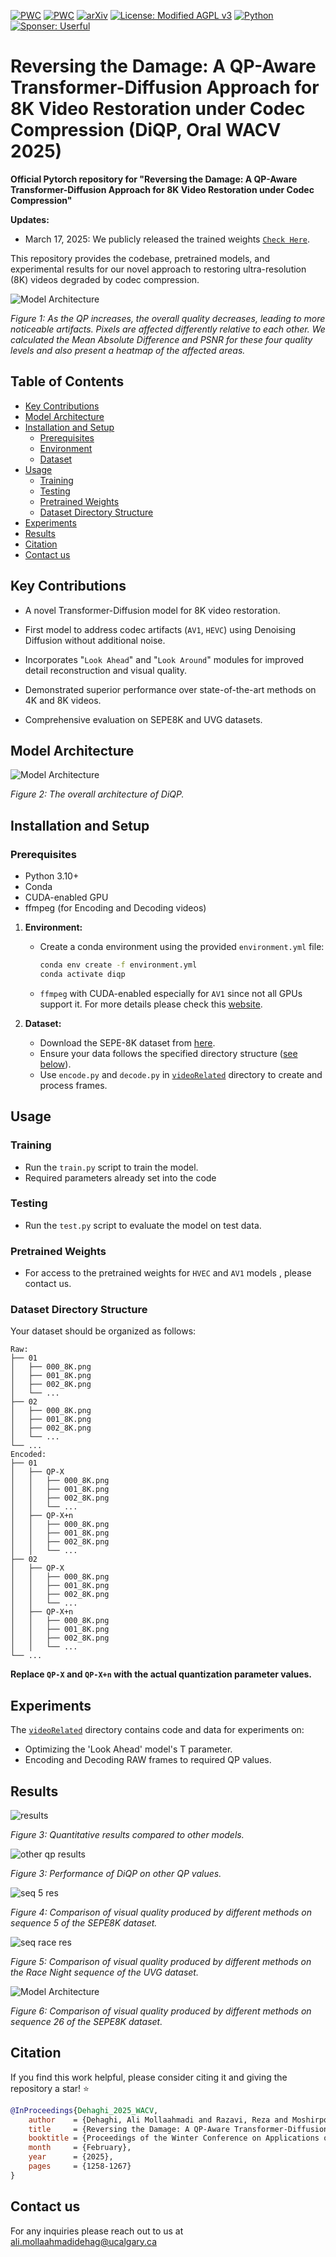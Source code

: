 [![PWC](https://img.shields.io/endpoint.svg?url=https://paperswithcode.com/badge/reversing-the-damage-a-qp-aware-transformer/video-restoration-on-sepe-8k)](https://paperswithcode.com/sota/video-restoration-on-sepe-8k?p=reversing-the-damage-a-qp-aware-transformer)
[![PWC](https://img.shields.io/endpoint.svg?url=https://paperswithcode.com/badge/reversing-the-damage-a-qp-aware-transformer/video-restoration-on-uvg)](https://paperswithcode.com/sota/video-restoration-on-uvg?p=reversing-the-damage-a-qp-aware-transformer)
[![arXiv](https://img.shields.io/badge/arXiv-2412.08912-b31b1b.svg)](https://arxiv.org/abs/2412.08912)
[![License: Modified AGPL v3](https://img.shields.io/badge/License-Modified_AGPL_v3-blue)](LICENSE)
[![Python](https://img.shields.io/badge/Python-3.10%2B-brightgreen)](https://www.python.org/)
[![Sponser: Userful](https://img.shields.io/badge/Sponser-Userful_Corporation-black)]([LICENSE](https://userful.com))


# Reversing the Damage: A QP-Aware Transformer-Diffusion Approach for 8K Video Restoration under Codec Compression (DiQP, Oral WACV 2025)

**Official Pytorch repository for "Reversing the Damage: A QP-Aware Transformer-Diffusion Approach for 8K Video Restoration under Codec Compression"**

**Updates:**
- March 17, 2025: We publicly released the trained weights [`Check Here`](pretrained).

This repository provides the codebase, pretrained models, and experimental results for our novel approach to restoring ultra-resolution (8K) videos degraded by codec compression.

![Model Architecture](assets/diff.jpg)

*Figure 1: As the QP increases, the overall quality decreases, leading to more noticeable artifacts. Pixels are affected differently relative to each other. We calculated the Mean Absolute Difference and PSNR for these four quality levels and also present a heatmap of the affected areas.*

## Table of Contents
- [Key Contributions](#key-contributions)
- [Model Architecture](#model-architecture)
- [Installation and Setup](#installation-and-setup)
  - [Prerequisites](#prerequisites)
  - [Environment](#environment)
  - [Dataset](#dataset)
- [Usage](#usage)
  - [Training](#training)
  - [Testing](#testing)
  - [Pretrained Weights](#pretrained-weights)
  - [Dataset Directory Structure](#dataset-directory-structure)
- [Experiments](#experiments)
- [Results](#results)
- [Citation](#citation)
- [Contact us](#contact-us)

## Key Contributions
- A novel Transformer-Diffusion model for 8K video restoration.

- First model to address codec artifacts (`AV1`, `HEVC`) using Denoising Diffusion without additional noise.

- Incorporates "`Look Ahead`" and "`Look Around`" modules for improved detail reconstruction and visual quality.

- Demonstrated superior performance over state-of-the-art methods on 4K and 8K videos.

- Comprehensive evaluation on SEPE8K and UVG datasets.


## Model Architecture

![Model Architecture](assets/arch.jpg)

*Figure 2: The overall architecture of DiQP.*


## Installation and Setup

### Prerequisites
- Python 3.10+
- Conda
- CUDA-enabled GPU
- ffmpeg (for Encoding and Decoding videos)

1. **Environment:**
   - Create a conda environment using the provided `environment.yml` file:
     ```bash
     conda env create -f environment.yml
     conda activate diqp 
     ```
   - `ffmpeg` with CUDA-enabled especially for `AV1` since not all GPUs support it. For more details please check this [website](https://developer.nvidia.com/video-encode-and-decode-gpu-support-matrix-new).

2. **Dataset:**
   - Download the SEPE-8K dataset from [here](https://github.com/talshoura/SEPE-8K-Dataset).
   - Ensure your data follows the specified directory structure ([see below](#dataset-directory-structure)).
   - Use `encode.py` and `decode.py` in [`videoRelated`](videoRelated) directory to create and process frames.

## Usage

### Training
- Run the `train.py` script to train the model.
- Required parameters already set into the code

### Testing
- Run the `test.py` script to evaluate the model on test data.

### Pretrained Weights
- For access to the pretrained weights for `HVEC` and `AV1` models , please contact us.

### Dataset Directory Structure

Your dataset should be organized as follows:
```
Raw:
├── 01
│   ├── 000_8K.png
│   ├── 001_8K.png
│   ├── 002_8K.png
│   └── ...
├── 02
│   ├── 000_8K.png
│   ├── 001_8K.png
│   ├── 002_8K.png
│   └── ...
└── ...
Encoded:
├── 01
│   ├── QP-X
│   │   ├── 000_8K.png
│   │   ├── 001_8K.png
│   │   ├── 002_8K.png
│   │   └── ...
│   ├── QP-X+n
│   │   ├── 000_8K.png
│   │   ├── 001_8K.png
│   │   ├── 002_8K.png
│   │   └── ...
├── 02
│   ├── QP-X
│   │   ├── 000_8K.png
│   │   ├── 001_8K.png
│   │   ├── 002_8K.png
│   │   └── ...
│   ├── QP-X+n
│   │   ├── 000_8K.png
│   │   ├── 001_8K.png
│   │   ├── 002_8K.png
│   │   └── ...
└── ...
```
**Replace `QP-X` and `QP-X+n` with the actual quantization parameter values.**

## Experiments
The [`videoRelated`](videoRelated) directory contains code and data for experiments on:

- Optimizing the 'Look Ahead' model's T parameter.
- Encoding and Decoding RAW frames to required QP values.

## Results

![results](assets/results.png)

*Figure 3: Quantitative results compared to other models.*

![other qp results](assets/otherQPs.png)

*Figure 3: Performance of DiQP on other QP values.*

![seq 5 res](assets/seq_5_sepe8k.jpg)

*Figure 4: Comparison of visual quality produced by different methods on sequence 5 of the SEPE8K dataset.*

![seq race res](assets/seq_race_uvg.jpg)

*Figure 5: Comparison of visual quality produced by different methods on the Race Night sequence of the UVG dataset.*

![Model Architecture](assets/seq_26_sepe8k.jpg)

*Figure 6: Comparison of visual quality produced by different methods on sequence 26 of the SEPE8K dataset.*


## Citation
If you find this work helpful, please consider citing it and giving the repository a star! ⭐

```bibtex
@InProceedings{Dehaghi_2025_WACV,
    author    = {Dehaghi, Ali Mollaahmadi and Razavi, Reza and Moshirpour, Mohammad},
    title     = {Reversing the Damage: A QP-Aware Transformer-Diffusion Approach for 8K Video Restoration under Codec Compression},
    booktitle = {Proceedings of the Winter Conference on Applications of Computer Vision (WACV)},
    month     = {February},
    year      = {2025},
    pages     = {1258-1267}
}
```
## Contact us
For any inquiries please reach out to us at ali.mollaahmadidehag@ucalgary.ca
